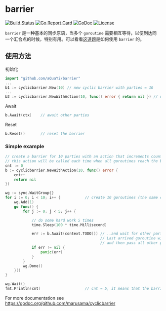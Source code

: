 # barrier

[![Build Status](https://travis-ci.org/aQuaYi/barrier.svg?branch=master)](https://travis-ci.org/aQuaYi/barrier)
[![Go Report Card](https://goreportcard.com/badge/github.com/aQuaYi/barrier)](https://goreportcard.com/report/github.com/aQuaYi/barrier)
[![GoDoc](https://godoc.org/github.com/aQuaYi/barrier?status.svg)](https://godoc.org/github.com/aQuaYi/barrier)
[![License](https://img.shields.io/github/license/mashape/apistatus.svg?maxAge=2592000)](LICENSE)

`barrier` 是一种基本的同步原语，当多个 `goroutine` 需要相互等待，以便到达同一个汇合点的时候，特别有用。可以看看[这道题](https://colobu.com/2019/07/23/concurrent-problem-h2o-factory/)是如何使用 `barrier` 的。

## 使用方法

初始化

```go
import "github.com/aQuaYi/barrier"
...
b1 := cyclicbarrier.New(10) // new cyclic barrier with parties = 10
...
b2 := cyclicbarrier.NewWithAction(10, func() error { return nil }) // new cyclic barrier with parties = 10 and with defined barrier action
```
Await
```go
b.Await(ctx)    // await other parties
```
Reset
```go
b.Reset()       // reset the barrier
```

### Simple example
```go
// create a barrier for 10 parties with an action that increments counter
// this action will be called each time when all goroutines reach the barrier
cnt := 0
b := cyclicbarrier.NewWithAction(10, func() error {
    cnt++
    return nil
})

wg := sync.WaitGroup{}
for i := 0; i < 10; i++ {           // create 10 goroutines (the same count as barrier parties)
    wg.Add(1)
    go func() {
        for j := 0; j < 5; j++ {

            // do some hard work 5 times
            time.Sleep(100 * time.Millisecond)

            err := b.Await(context.TODO()) // ..and wait for other parties on the barrier.
                                           // Last arrived goroutine will do the barrier action
                                           // and then pass all other goroutines to the next round
            if err != nil {
                panic(err)
            }
        }
        wg.Done()
    }()
}

wg.Wait()
fmt.Println(cnt)                    // cnt = 5, it means that the barrier was passed 5 times
```

For more documentation see https://godoc.org/github.com/marusama/cyclicbarrier
